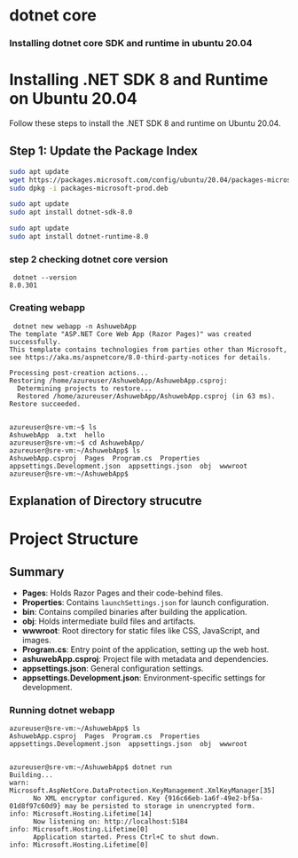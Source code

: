 # dotnet core 

### Installing dotnet core SDK and runtime in ubuntu 20.04 

# Installing .NET SDK 8 and Runtime on Ubuntu 20.04

Follow these steps to install the .NET SDK 8 and runtime on Ubuntu 20.04.

## Step 1: Update the Package Index

```bash
sudo apt update
wget https://packages.microsoft.com/config/ubuntu/20.04/packages-microsoft-prod.deb -O packages-microsoft-prod.deb
sudo dpkg -i packages-microsoft-prod.deb

sudo apt update
sudo apt install dotnet-sdk-8.0

sudo apt update
sudo apt install dotnet-runtime-8.0

```

### step 2 checking dotnet core version 

```
 dotnet --version 
8.0.301

```

### Creating webapp 

```
 dotnet new webapp -n AshuwebApp
The template "ASP.NET Core Web App (Razor Pages)" was created successfully.
This template contains technologies from parties other than Microsoft, see https://aka.ms/aspnetcore/8.0-third-party-notices for details.

Processing post-creation actions...
Restoring /home/azureuser/AshuwebApp/AshuwebApp.csproj:
  Determining projects to restore...
  Restored /home/azureuser/AshuwebApp/AshuwebApp.csproj (in 63 ms).
Restore succeeded.


azureuser@sre-vm:~$ ls
AshuwebApp  a.txt  hello
azureuser@sre-vm:~$ cd AshuwebApp/
azureuser@sre-vm:~/AshuwebApp$ ls
AshuwebApp.csproj  Pages  Program.cs  Properties  appsettings.Development.json  appsettings.json  obj  wwwroot
azureuser@sre-vm:~/AshuwebApp$ 

```

## Explanation of Directory strucutre 

# Project Structure

## Summary

- **Pages**: Holds Razor Pages and their code-behind files.
- **Properties**: Contains `launchSettings.json` for launch configuration.
- **bin**: Contains compiled binaries after building the application.
- **obj**: Holds intermediate build files and artifacts.
- **wwwroot**: Root directory for static files like CSS, JavaScript, and images.
- **Program.cs**: Entry point of the application, setting up the web host.
- **ashuwebApp.csproj**: Project file with metadata and dependencies.
- **appsettings.json**: General configuration settings.
- **appsettings.Development.json**: Environment-specific settings for development.



### Running dotnet webapp

```
azureuser@sre-vm:~/AshuwebApp$ ls
AshuwebApp.csproj  Pages  Program.cs  Properties  appsettings.Development.json  appsettings.json  obj  wwwroot


azureuser@sre-vm:~/AshuwebApp$ dotnet run
Building...
warn: Microsoft.AspNetCore.DataProtection.KeyManagement.XmlKeyManager[35]
      No XML encryptor configured. Key {916c66eb-1a6f-49e2-bf5a-01d8f97c60d9} may be persisted to storage in unencrypted form.
info: Microsoft.Hosting.Lifetime[14]
      Now listening on: http://localhost:5184
info: Microsoft.Hosting.Lifetime[0]
      Application started. Press Ctrl+C to shut down.
info: Microsoft.Hosting.Lifetime[0]

```


